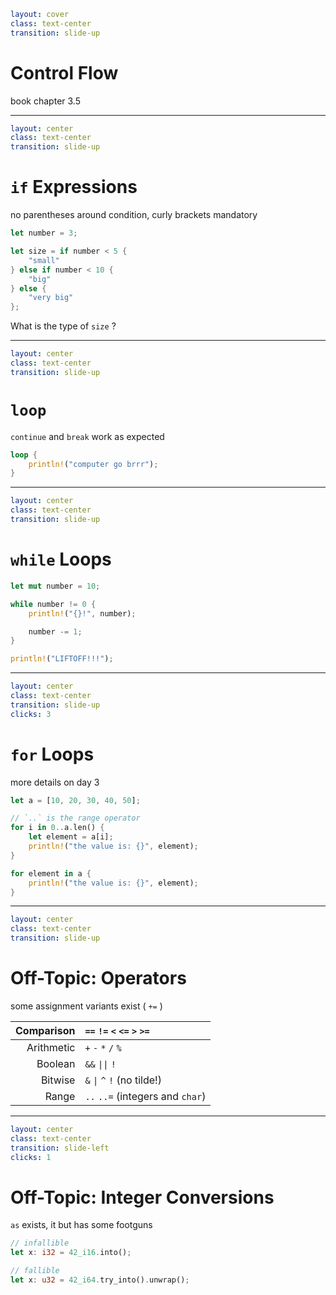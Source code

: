 ```yaml
layout: cover
class: text-center
transition: slide-up
```

# Control Flow

book chapter 3.5

---

```yaml
layout: center
class: text-center
transition: slide-up
```

# `if` Expressions

no parentheses around condition, curly brackets mandatory

```rust
let number = 3;

let size = if number < 5 {
    "small"
} else if number < 10 {
    "big"
} else {
    "very big"
};
```

What is the type of `size` ?

---

```yaml
layout: center
class: text-center
transition: slide-up
```

# `loop`

`continue` and `break` work as expected

```rust
loop {
    println!("computer go brrr");
}
```

---

```yaml
layout: center
class: text-center
transition: slide-up
```

# `while` Loops

```rust {3,7}
let mut number = 10;

while number != 0 {
    println!("{}!", number);

    number -= 1;
}

println!("LIFTOFF!!!");
```

---

```yaml
layout: center
class: text-center
transition: slide-up
clicks: 3
```

# `for` Loops

more details on day 3

```rust {1,4,7|1,4-7|1,9,11|all}
let a = [10, 20, 30, 40, 50];

// `..` is the range operator
for i in 0..a.len() {
    let element = a[i];
    println!("the value is: {}", element);
}

for element in a {
    println!("the value is: {}", element);
}
```

<div
    style="background-color: red"
    class="h-0.5 absolute top-72.3 left-106 w-17.5"
    v-click="[0,1]"
></div>

<div
    style="background-color: red"
    class="h-0.5 absolute top-77 left-122 w-8"
    v-click="[1,2]"
></div>

---

```yaml
layout: center
class: text-center
transition: slide-up
```

# Off-Topic: Operators

some assignment variants exist ( `+=` )

| Comparison | `==` `!=` `<` `<=` `>` `>=`      |
| ---------: | :------------------------------- |
| Arithmetic | `+` `-` `*` `/` `%`              |
| Boolean    | `&&` `\|\|` `!`                  |
| Bitwise    | `&` `\|` `^` `!` (no tilde!)     |
| Range      | `..` `..=` (integers and `char`) |

---

```yaml
layout: center
class: text-center
transition: slide-left
clicks: 1
```

# Off-Topic: Integer Conversions

`as` exists, it but has some footguns

```rust {1,2|4,5}
// infallible
let x: i32 = 42_i16.into();

// fallible
let x: u32 = 42_i64.try_into().unwrap();
```

<div
    style="background-color: red"
    class="h-0.5 absolute top-77 left-87 w-4.5"
    v-click="[0,1]"
></div>
<div
    style="background-color: red"
    class="h-0.5 absolute top-77 left-103 w-5"
    v-click="[0,1]"
></div>

<div
    style="background-color: red"
    class="h-0.5 absolute top-90.5 left-87 w-4.5"
    v-click="[1,2]"
></div>
<div
    style="background-color: red"
    class="h-0.5 absolute top-90.5 left-103 w-5"
    v-click="[1,2]"
></div>
